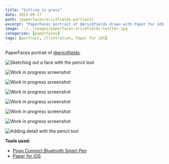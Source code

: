 ```yaml
---
title: "Sitting in grass"
date: 2013-09-17
path: /paperfaces/ericdfields-portrait/
excerpt: "PaperFaces portrait of @ericdfields drawn with Paper for iOS on an iPad."
image: ../../images/paperfaces-ericdfields-twitter.jpg
categories: [paperfaces]
tags: [portrait, illustration, Paper for iOS]
---
```


PaperFaces portrait of [@ericdfields](https://twitter.com/ericdfields).

![Sketching out a face with the pencil tool](../../images/paperfaces-ericdfields-process-1-lg.jpg)

![Work in progress screenshot](../../images/paperfaces-ericdfields-process-2-lg.jpg)

![Work in progress screenshot](../../images/paperfaces-ericdfields-process-3-lg.jpg)

![Work in progress screenshot](../../images/paperfaces-ericdfields-process-4-lg.jpg)

![Work in progress screenshot](../../images/paperfaces-ericdfields-process-5-lg.jpg)

![Work in progress screenshot](../../images/paperfaces-ericdfields-process-6-lg.jpg)

![Work in progress screenshot](../../images/paperfaces-ericdfields-process-7-lg.jpg)

![Adding detail with the pencil tool](../../images/paperfaces-ericdfields-process-8-lg.jpg)

**Tools used:**

- [Pogo Connect Bluetooth Smart Pen](https://www.amazon.com/gp/product/B009K448L4/ref=as_li_ss_tl?ie=UTF8&camp=1789&creative=390957&creativeASIN=B009K448L4&linkCode=as2&tag=mademist-20)
- [Paper for iOS](https://paper.bywetransfer.com/)
